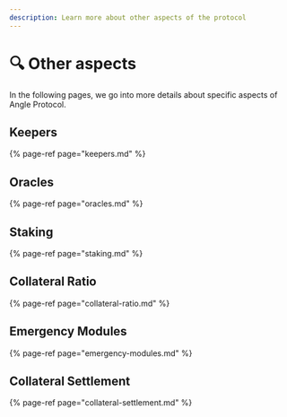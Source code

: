```yaml
---
description: Learn more about other aspects of the protocol
---
```


# 🔍 Other aspects

In the following pages, we go into more details about specific aspects of Angle Protocol.

## Keepers

{% page-ref page="keepers.md" %}

## Oracles

{% page-ref page="oracles.md" %}

## Staking

{% page-ref page="staking.md" %}

## Collateral Ratio

{% page-ref page="collateral-ratio.md" %}

## Emergency Modules

{% page-ref page="emergency-modules.md" %}

## Collateral Settlement

{% page-ref page="collateral-settlement.md" %}
